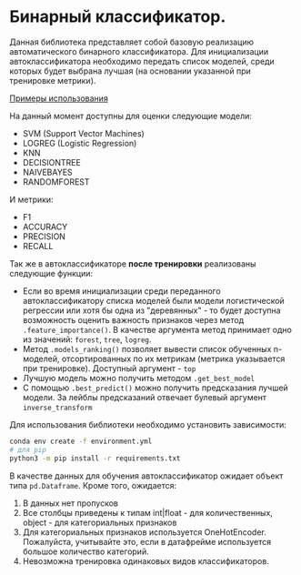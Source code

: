 # Бинарный классификатор.
Данная библиотека представляет собой базовую реализацию автоматического бинарного классификатора.
Для инициализации автоклассификатора необходимо передать список моделей, среди которых будет выбрана лучшая
(на основании указанной при тренировке метрики).

[Примеры использования](https://github.com/alexander-bogomol/auto_ml/blob/main/examples.ipynb)

На данный момент доступны для оценки следующие модели:
- SVM (Support Vector Machines)
- LOGREG (Logistic Regression)
- KNN
- DECISIONTREE
- NAIVEBAYES 
- RANDOMFOREST

И метрики:
- F1
- ACCURACY
- PRECISION
- RECALL

Так же в автоклассификаторе **после тренировки** реализованы следующие функции:
- Если во время инициализации среди переданного автоклассификатору списка моделей были модели логистической регрессии или хотя бы одна из "деревянных" - то будет доступна возможность оценить важность признаков через метод `.feature_importance()`. В качестве аргумента метод принимает одно из значений: `forest`, `tree`, `logreg`.
- Метод `.models_ranking()` позволяет вывести список обученных n-моделей, отсортированных по их метрикам (метрика указывается при тренировке). Доступный аргумент - `top`
- Лучшую модель можно получить методом `.get_best_model`
- С помощью `.best_predict()` можно получить предсказания лучшей модели. За лейблы предсказаний отвечает булевый аргумент `inverse_transform`


Для использования библиотеки необходимо установить зависимости:

```bash
conda env create -f environment.yml
# для pip
python3 -m pip install -r requirements.txt
```

В качестве данных для обучения автоклассификатор ожидает объект типа `pd.Dataframe`. Кроме того, ожидается:
1. В данных нет пропусков
2. Все столбцы приведены к типам int|float - для количественных, object - для категориальных признаков
3. Для категориальных признаков используется OneHotEncoder. Пожалуйста, учитывайте это, если в датафрейме используется большое количество категорий.
4. Невозможна тренировка одинаковых видов классификаторов.

